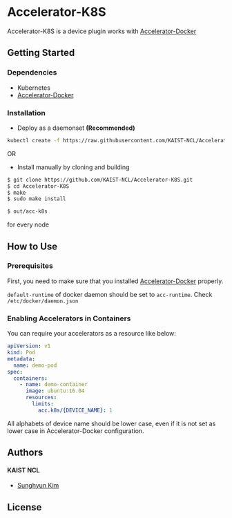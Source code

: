 # Accelerator-K8S

Accelerator-K8S is a device plugin works with [Accelerator-Docker](https://github.com/KAIST-NCL/Accelerator-Docker)

## Getting Started
### Dependencies
- Kubernetes
- [Accelerator-Docker](https://github.com/KAIST-NCL/Accelerator-Docker)


### Installation
- Deploy as a daemonset **(Recommended)**
```bash
kubectl create -f https://raw.githubusercontent.com/KAIST-NCL/Accelerator-K8S/master/acc-k8s.yml
```

OR

- Install manually by cloning and building
```bash
$ git clone https://github.com/KAIST-NCL/Accelerator-K8S.git
$ cd Accelerator-K8S
$ make
$ sudo make install

$ out/acc-k8s
```
for every node

## How to Use
### Prerequisites
First, you need to make sure that you installed [Accelerator-Docker](https://github.com/KAIST-NCL/Accelerator-Docker) properly.

`default-runtime` of docker daemon should be set to `acc-runtime`. Check `/etc/docker/daemon.json`

### Enabling Accelerators in Containers
You can require your accelerators as a resource like below:
```yaml
apiVersion: v1
kind: Pod
metadata:
  name: demo-pod
spec:
  containers:
    - name: demo-container
      image: ubuntu:16.04
      resources:
        limits:
          acc.k8s/{DEVICE_NAME}: 1
```
All alphabets of device name should be lower case, even if it is not set as lower case in Accelerator-Docker configuration.

## Authors
#### KAIST NCL
* [Sunghyun Kim](https://github.com/cqbqdd11519)

## License

